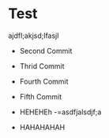 # Test

ajdfl;akjsd;lfasjl
- Second Commit
- Thrid Commit
- Fourth Commit
- Fifth Commit
- HEHEHEh
  -=asdfjalsdjf;a

- HAHAHAHAH
